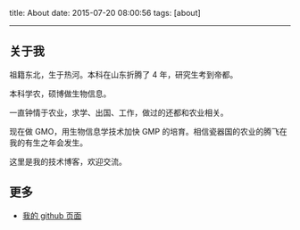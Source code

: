 title: About
date: 2015-07-20 08:00:56
tags: [about] 

---
## 关于我

祖籍东北，生于热河。本科在山东折腾了 4 年，研究生考到帝都。

本科学农，硕博做生物信息。

一直钟情于农业，求学、出国、工作，做过的还都和农业相关。

现在做 GMO，用生物信息学技术加快 GMP 的培育。相信瓷器国的农业的腾飞在我的有生之年会发生。

这里是我的技术博客，欢迎交流。

## 更多
- [我的 github 页面](https://github.com/daweih)

